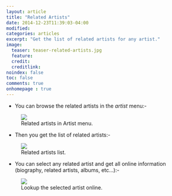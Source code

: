 ```yaml
---
layout: article
title: "Related Artists"
date: 2014-12-23T11:39:03-04:00
modified:
categories: articles
excerpt: "Get the list of related artists for any artist."
image:
  teaser: teaser-related-artists.jpg
  feature:
  credit: 
  creditlink:
noindex: false
toc: false
comments: true
onhomepage : true
---
```


* You can browse the related artists in the *artist* menu:-

<figure>
	<img src="{{ site.url }}/images/related-artists1.jpg">
	<figcaption>Related artists in Artist menu.</figcaption>
</figure>

* Then you get the list of related artists:-

<figure>
	<img src="{{ site.url }}/images/related-artists2.jpg">
	<figcaption>Related artists list.</figcaption>
</figure>

* You can select any related artist and get all online information (biography, related artists, albums, etc...):-

<figure>
	<img src="{{ site.url }}/images/related-artists3.jpg">
	<figcaption>Lookup the selected artist online.</figcaption>
</figure>